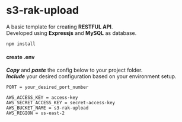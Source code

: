 # s3-rak-upload

A basic template for creating **RESTFUL API**.   
Developed using **Expressjs** and **MySQL** as database.


```
npm install
```

#### create .env

***Copy*** and ***paste*** the config below to your project folder.   
***Include*** your desired configuration based on your environment setup.

```
PORT = your_desired_port_number

AWS_ACCESS_KEY = access-key
AWS_SECRET_ACCESS_KEY = secret-access-key
AWS_BUCKET_NAME = s3-rak-upload
AWS_REGION = us-east-2
```
